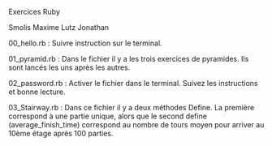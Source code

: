 Exercices Ruby

Smolis Maxime
Lutz Jonathan 

00_hello.rb : Suivre instruction sur le terminal. 

01_pyramid.rb : Dans le fichier il y a les trois exercices de pyramides. Ils sont lancés les uns après les autres.

02_password.rb : Activer le fichier dans le terminal. Suivez les instructions et bonne lecture.

03_Stairway.rb : 
Dans ce fichier il y a deux méthodes Define. 
La première correspond à une partie unique, alors que le second define (average_finish_time) correspond au nombre de tours moyen pour arriver au 10ème étage après 100 parties.


